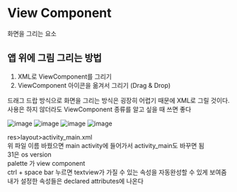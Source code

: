 # View Component
화면을 그리는 요소

## 앱 위에 그림 그리는 방법
1. XML로 ViewComponent를 그리기
2. ViewComponent 아이콘을 옮겨서 그리기 (Drag & Drop)

드래그 드랍 방식으로 화면을 그리는 방식은 굉장히 어렵기 때문에 XML로 그릴 것이다.  
사용은 하지 않더라도 ViewComponent 종류를 알고 싶을 때 쓰면 좋다

![image](https://user-images.githubusercontent.com/86659995/129846511-185b898f-ae2f-4dd3-911d-d5b92c607e68.png)
![image](https://user-images.githubusercontent.com/86659995/129846543-1378a15f-675d-4853-9da2-188b8a22f3d0.png)
![image](https://user-images.githubusercontent.com/86659995/129846901-cffaa4e1-031b-40b7-9d58-767e04e40a9b.png)
![image](https://user-images.githubusercontent.com/86659995/129849123-a7b8dc09-b7af-4a58-97cc-f45a950c9ca0.png)


res>layout>activity_main.xml  
위 파일 이름 바꿨으면 main activity에 들어가서 activity_main도 바꾸면 됨  
31은 os version  
palette 가 view component  
ctrl + space bar 누르면 textview가 가질 수 있는 속성을 자동완성할 수 있게 보여줌
내가 설정한 속성들은 declared attributes에 나온다
